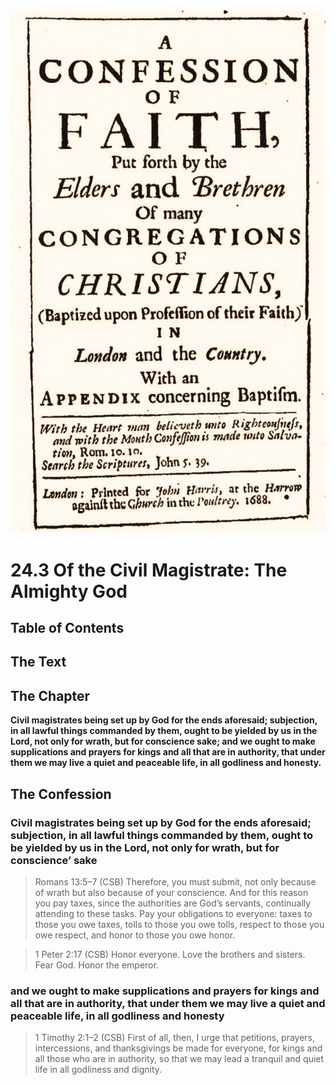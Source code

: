 <img class="intro-right" src="art-1689.png">

# 24.3 Of the Civil Magistrate: The Almighty God

## Table of Contents

<!-- toc -->

## The Text

## The Chapter

**Civil magistrates being set up by God for the ends aforesaid; subjection, in all lawful things commanded by them, ought to be yielded by us in the Lord, not only for wrath, but for conscience sake; and we ought to make supplications and prayers for kings and all that are in authority, that under them we may live a quiet and peaceable life, in all godliness and honesty.**

## The Confession

### Civil magistrates being set up by God for the ends aforesaid; subjection, in all lawful things commanded by them, ought to be yielded by us in the Lord, not only for wrath, but for conscience’ sake

>Romans 13:5–7 (CSB) Therefore, you must submit, not only because of wrath but also because of your conscience. And for this reason you pay taxes, since the authorities are God’s servants, continually attending to these tasks. Pay your obligations to everyone: taxes to those you owe taxes, tolls to those you owe tolls, respect to those you owe respect, and honor to those you owe honor.

>1 Peter 2:17 (CSB) Honor everyone. Love the brothers and sisters. Fear God. Honor the emperor.

### and we ought to make supplications and prayers for kings and all that are in authority, that under them we may live a quiet and peaceable life, in all godliness and honesty

>1 Timothy 2:1–2 (CSB) First of all, then, I urge that petitions, prayers, intercessions, and thanksgivings be made for everyone, for kings and all those who are in authority, so that we may lead a tranquil and quiet life in all godliness and dignity.
